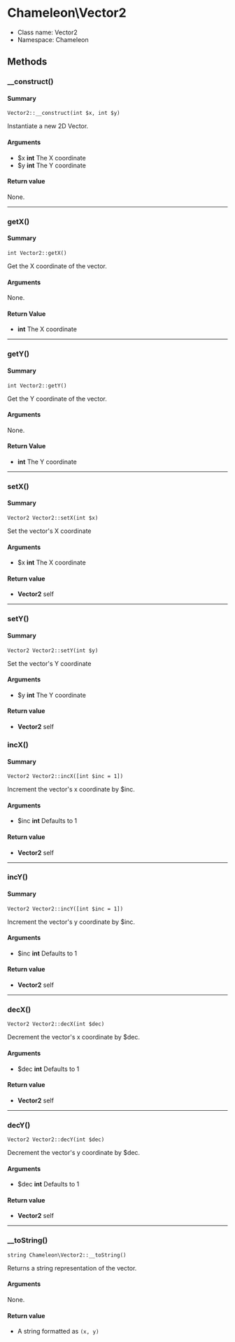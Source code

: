 # Chameleon\Vector2
* Class name: Vector2
* Namespace: Chameleon


## Methods
### __construct()
#### Summary
    Vector2::__construct(int $x, int $y)

Instantiate a new 2D Vector.

#### Arguments
* $x **int** The X coordinate
* $y **int** The Y coordinate

#### Return value
None.

---

### getX()
#### Summary
    int Vector2::getX()

Get the X coordinate of the vector.

#### Arguments
None.

#### Return Value
* **int** The X coordinate

---

### getY()
#### Summary
    int Vector2::getY()

Get the Y coordinate of the vector.

#### Arguments
None.

#### Return Value
* **int** The Y coordinate

---

### setX()
#### Summary
    Vector2 Vector2::setX(int $x)

Set the vector's X coordinate

#### Arguments
* $x **int** The X coordinate

#### Return value
* **Vector2** self

---

### setY()
#### Summary
    Vector2 Vector2::setY(int $y)

Set the vector's Y coordinate

#### Arguments
* $y **int** The Y coordinate

#### Return value
* **Vector2** self

### incX()
#### Summary
    Vector2 Vector2::incX([int $inc = 1])

Increment the vector's x coordinate by $inc.

#### Arguments
* $inc **int** Defaults to 1

#### Return value
* **Vector2** self

---

### incY()
#### Summary
    Vector2 Vector2::incY([int $inc = 1])

Increment the vector's y coordinate by $inc.

#### Arguments
* $inc **int** Defaults to 1

#### Return value
* **Vector2** self

---

### decX()
    Vector2 Vector2::decX(int $dec)

Decrement the vector's x coordinate by $dec.

#### Arguments
* $dec **int** Defaults to 1

#### Return value
* **Vector2** self

---

### decY()
    Vector2 Vector2::decY(int $dec)

Decrement the vector's y coordinate by $dec.

#### Arguments
* $dec **int** Defaults to 1

#### Return value
* **Vector2** self

---

### __toString()
    string Chameleon\Vector2::__toString()

Returns a string representation of the vector.

#### Arguments
None.

#### Return value
* A string formatted as `(x, y)`



